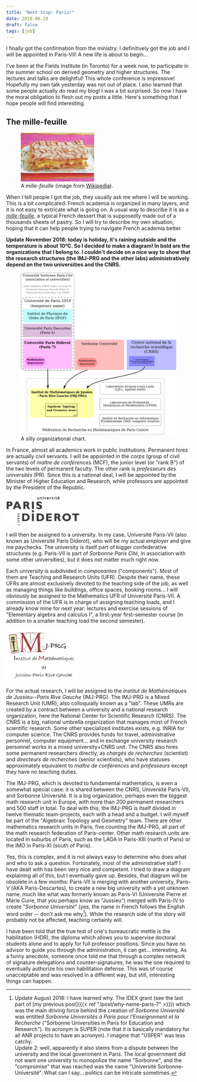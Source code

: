 ```yaml
---
title: "Next Stop: Paris!"
date: 2018-06-20
draft: false
tags: [job]
---
```


I finally got the confirmation from the ministry: I definitively got the job and I will be appointed in Paris-VII!
A new life is about to begin...

I've been at the Fields Institute (in Toronto) for a week now, to participate in the summer school on derived geometry and higher structures.
The lectures and talks are delightful!
This whole conference is impressive!
Hopefully my own talk yesterday was not out of place.
I also learned that some people actually do read my blog!
I was a bit surprised. So now I have the moral obligation to flesh out my posts a little.
Here's something that I hope people will find interesting.

<!--more-->

## The mille-feuille

<figure class="figure float-end">
<img src="mille-feuille.jpg" alt="Photo of a mille-feuille" class="figure-img img-fluid" width="200px">
<figcaption class="figure-caption">A <em>mille-feuille</em> (image from <a href="https://commons.wikimedia.org/wiki/File:Mille-feuille456.jpg">Wikipedia</a>).</figcaption>
</figure>

When I tell people I got the job, they usually ask me where I will be working.
This is a bit complicated: French academia is organized in many layers, and it is not easy to extricate what is going on.
A usual way to describe it is as a [_mille-feuille_](https://en.wikipedia.org/wiki/Mille-feuille), a typical French dessert that is supposedly made out of a thousands sheets of pastry.
So I will try to describe my own situation, hoping that it can help people trying to navigate French academia better.

**Update November 2018: today is holiday, it's raining outside and the temperature is about 10°C.
So I decided to make a diagram!
In bold are the organizations that I belong to.
I couldn't decide on a nice way to show that the research structures (the IMJ-PRG and the other labs) administratively depend on the two universities and the CNRS.**

<figure class="figure">
<a href="diagram.svg"><img src="diagram.svg" alt="Organizational diagram" class="figure-img img-fluid" width="500px"></a>
<figcaption class="figure-caption">A silly organizational chart.</figcaption>
</figure>

In France, almost all academics work in public institutions.
Permanent hires are actually civil servants.
I will be appointed in the _corps_ (group of civil servants) of _maître de conférences_ (MCF), the junior level (or "rank B") of the two levels of permanent faculty.
The other rank is _professeurs des universités_ (PR).
Since this is a national deal, I will be appointed by the Minister of Higher Education and Research, while professors are appointed by the President of the Republic.

<img src="univ-paris-diderot.png" alt="Logo Université Paris-VII" class="float-end img-fluid" width="200px">

I will then be assigned to a university.
In my case, Université Paris-VII (also known as Université Paris Diderot), who will be my actual employer and give me paychecks.
The university is itself part of bigger confederative structures (e.g. Paris-VII is part of _Sorbonne Paris Cité_, in association with some other universities), but it does not matter much right now.

Each university is subdivided in _composantes_ ("components").
Most of them are Teaching and Research Units (UFR).
Despite their name, these UFRs are almost exclusively devoted to the teaching side of the job, as well as managing things like buildings, office spaces, booking rooms...
I will obviously be assigned to the Mathematics UFR of Université Paris-VII.
A commission of the UFR is in charge of assigning teaching loads, and I already know mine for next year: lectures and exercise sessions of "Elementary algebra and calculus I", a first-year first-semester course (in addition to a smaller teaching load the second semester).

<img src="imj-prg.png" alt="Logo IMJ-PRG" class="float-end img-fluid" width="200px">

For the actual research, I will be assigned to the _Institut de Mathématiques de Jussieu--Paris Rive Gauche_ (IMJ-PRG).
The IMJ-PRG is a Mixed Research Unit (UMR), also colloquially known as a "lab".
These UMRs are created by a contract between a university and a national research organization, here the National Center for Scientific Research (CNRS).
The CNRS is a big, national umbrella organization that manages most of French scientific research.
Some other specialized institutes exists, e.g. INRIA for computer science.
The CNRS provides funds for travel, administrative personnel, computer equipment... and in exchange university research personnel works in a mixed university+CNRS unit.
The CNRS also hires some permanent researchers directly, as _chargés de recherches_ (scientist) and _directeurs de recherches_ (senior scientists), who have statuses approximately equivalent to _maître de conférences_ and _professeurs_ except they have no teaching duties.

The IMJ-PRG, which is devoted to fundamental mathematics, is even a somewhat special case: it is shared between the CNRS, Université Paris-VII, and Sorbonne Université.
It is a big organization, perhaps even the biggest math research unit in Europe, with more than 200 permanent researchers and 500 staff in total.
To deal with this, the IMJ-PRG is itself divided in twelve thematic team-projects, each with a head and a budget.
I will myself be part of the "Algebraic Topology and Geometry" team. There are other mathematics research units in Paris, five counting the IMJ-PRG, all part of the math research federation of Paris-center.
Other math research units are located in suburbs of Paris, such as the LAGA in Paris-XIII (north of Paris) or the IMO in Paris-XI (south of Paris).

Yes, this is complex, and it is not always easy to determine who does what and who to ask a question.
Fortunately, most of the administrative staff I have dealt with has been very nice and competent.
I tried to draw a diagram explaining all of this, but I eventually gave up.
Besides, that diagram will be obsolete in a few months: Paris-VII is merging with another university, Paris-V (AKA Paris-Descartes), to create a new big university with a yet unknown name, much like what was formerly known as Paris-VI (Université Pierre et Marie Curie, that you perhaps know as "Jussieu") merged with Paris-IV to create "_Sorbonne Université_" (yes, the name in French follows the English word order -- don't ask me why[^1]).
While the research side of the story will probably not be affected, teaching certainly will.

I have been told that the true test of one's bureaucratic mettle is the habilitation (HDR), the diploma which allows you to supervise doctoral students alone and to apply for full professor positions.
Since you have no advisor to guide you through the administration, it can get... interesting.
As a funny anecdote, someone once told me that through a complex network of signature delegations and counter-signatures, he was the one required to eventually authorize his own habilitation defense.
This was of course unacceptable and was resolved in a different way, but still, interesting things can happen.

[^1]: Update August 2018: I have learned why. The IDEX grant (see the last part of [my previous post]({{< ref "/post/why-name-paris-7" >}})) which was the main driving force behind the creation of _Sorbonne Université_ was entitled _Sorbonne Universités à Paris pour l'Enseignement et la Recherche_ ("Sorbonne Universities in Paris for Education and Research"). Its acronym is SUPER (note that it is basically mandatory for all ANR projects to have an acronym). I imagine that "USPER" was less catchy. <br> Update 2: well, apparently it also stems from a dispute between the university and the local government in Paris. The local government did not want one university to monopolize the name "Sorbonne", and the "compromise" that was reached was the name "Université Sorbonne-Université". What can I say... politics can be intricate sometimes.
